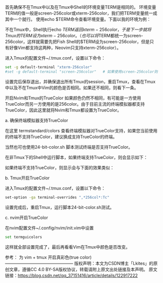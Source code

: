 首先确保不在Tmux中以及在Tmux中Shell的环境变量TERM是相同的。
环境变量TERM的值一般是screen-256color或xterm-256color，我们把TERM变量统一成其中一个就行。
使用echo $TERM命令查看环境变量。下面以我的环境为例：

不在Tmux中，Shell执行echo $TERM返回xterm-256color，于是下一步就将Tmux的TERM设为xterm-256color。
（也可以将$TERM都统一为screen-256color，这样就需要先把Fish Shell的$TERM设为screen-256color，但是只有好像Vim都支持这两种，Neovim只支持xterm-256color）。

进入Tmux的配置文件~/.tmux.conf，设置以下命令：
```bash
set -g default-terminal "xterm-256color"  
#set -g default-terminal "screen-256color"   # 如果使用screen-256color则用这条指令
```
设置完后保存退出，并确保退出所有Tmux的session，重启Tmux，查看在Tmux中以及不在Tmux中Vim的颜色是否相同。如果还不相同，则看下一条。

开启Nvim和Tmux的TrueColor
如果颜色仍然不相同，有可能是一方使用TrueColor而另一方使用的是256color。由于目前主流的终端模拟器都支持TrueColor，因此这里就将Nvim和Tmux都设置为TrueColor。

a. 确保终端模拟器支持TrueColor

在这里 termstandard/colors 查看终端模拟器对TrueColor支持，如果您当前使用的终端不支持TrueColor，建议换成支持TrueColor的终端。

当然也可也使用24-bit-color.sh 脚本测试终端是否支持TrueColor。

在非Tmux下的Shell中运行脚本，如果终端支持TrueColor，则会显示如下：


如果终端不支持TrueColor，则显示会与下面的效果类似：


b. Tmux开启TrueColor

进入Tmux的配置文件~/.tmux.conf，设置以下命令：
```bash
set-option -ga terminal-overrides ",*256col*:Tc" 
```
设置完成后，重启Tmux，运行脚本24-bit-color.sh测试。

c. nvim开启TrueColor

在nvim配置文件~/.config/nvim/init.vim中设置
```bash
set termguicolors
```
这样就全部设置完成了，最后再看看Vim在Tmux中颜色是否改变。

参考：
为 vim + tmux 开启真彩色(true color)
————————————————
版权声明：本文为CSDN博主「Lkites」的原创文章，遵循CC 4.0 BY-SA版权协议，转载请附上原文出处链接及本声明。
原文链接：https://blog.csdn.net/qq_37151416/article/details/122917222
